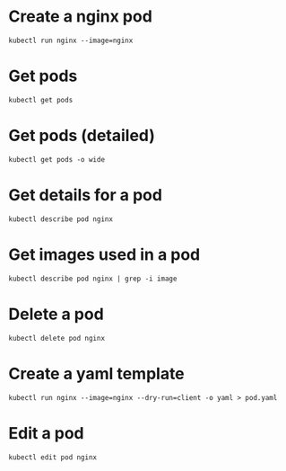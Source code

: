 # Create a nginx pod

`kubectl run nginx --image=nginx`

# Get pods

`kubectl get pods`

# Get pods (detailed)

`kubectl get pods -o wide`

# Get details for a pod

`kubectl describe pod nginx`

# Get images used in a pod

`kubectl describe pod nginx | grep -i image`

# Delete a pod

`kubectl delete pod nginx`

# Create a yaml template

`kubectl run nginx --image=nginx --dry-run=client -o yaml > pod.yaml`

# Edit a pod

`kubectl edit pod nginx`